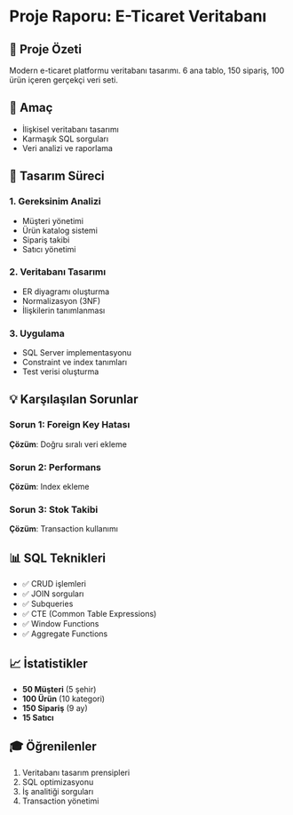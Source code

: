# Proje Raporu: E-Ticaret Veritabanı

## 📝 Proje Özeti

Modern e-ticaret platformu veritabanı tasarımı. 6 ana tablo, 150 sipariş, 100 ürün içeren gerçekçi veri seti.

## 🎯 Amaç

- İlişkisel veritabanı tasarımı
- Karmaşık SQL sorguları
- Veri analizi ve raporlama

## 🔨 Tasarım Süreci

### 1. Gereksinim Analizi
- Müşteri yönetimi
- Ürün katalog sistemi
- Sipariş takibi
- Satıcı yönetimi

### 2. Veritabanı Tasarımı
- ER diyagramı oluşturma
- Normalizasyon (3NF)
- İlişkilerin tanımlanması

### 3. Uygulama
- SQL Server implementasyonu
- Constraint ve index tanımları
- Test verisi oluşturma

## 💡 Karşılaşılan Sorunlar

### Sorun 1: Foreign Key Hatası
**Çözüm**: Doğru sıralı veri ekleme

### Sorun 2: Performans
**Çözüm**: Index ekleme

### Sorun 3: Stok Takibi
**Çözüm**: Transaction kullanımı

## 📊 SQL Teknikleri

- ✅ CRUD işlemleri
- ✅ JOIN sorguları
- ✅ Subqueries
- ✅ CTE (Common Table Expressions)
- ✅ Window Functions
- ✅ Aggregate Functions

## 📈 İstatistikler

- **50 Müşteri** (5 şehir)
- **100 Ürün** (10 kategori)
- **150 Sipariş** (9 ay)
- **15 Satıcı**

## 🎓 Öğrenilenler

1. Veritabanı tasarım prensipleri
2. SQL optimizasyonu
3. İş analitiği sorguları
4. Transaction yönetimi
